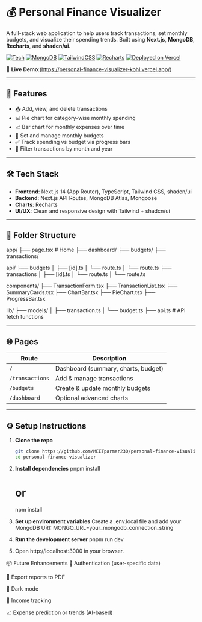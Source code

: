 # 💰 Personal Finance Visualizer

A full-stack web application to help users track transactions, set monthly budgets, and visualize their spending trends. Built using **Next.js**, **MongoDB**, **Recharts**, and **shadcn/ui**.

[![Tech](https://img.shields.io/badge/Next.js-14-blue?logo=nextdotjs)](https://nextjs.org)
[![MongoDB](https://img.shields.io/badge/Database-MongoDB-green?logo=mongodb)](https://www.mongodb.com/)
[![TailwindCSS](https://img.shields.io/badge/Style-TailwindCSS-blue?logo=tailwindcss)](https://tailwindcss.com/)
[![Recharts](https://img.shields.io/badge/Charts-Recharts-orange)](https://recharts.org/)
[![Deployed on Vercel](https://img.shields.io/badge/Deploy-Vercel-black?logo=vercel)](https://vercel.com/)

🔗 **Live Demo**:(https://personal-finance-visualizer-kohl.vercel.app/)

---

## 🚀 Features

- 📥 Add, view, and delete transactions
- 📊 Pie chart for category-wise monthly spending
- 📈 Bar chart for monthly expenses over time
- 📌 Set and manage monthly budgets
- ✅ Track spending vs budget via progress bars
- 📅 Filter transactions by month and year

---

## 🛠️ Tech Stack

- **Frontend**: Next.js 14 (App Router), TypeScript, Tailwind CSS, shadcn/ui
- **Backend**: Next.js API Routes, MongoDB Atlas, Mongoose
- **Charts**: Recharts
- **UI/UX**: Clean and responsive design with Tailwind + shadcn/ui

---

## 📁 Folder Structure

app/
├── page.tsx # Home 
├── dashboard/ 
├── budgets/ 
├── transactions/

api/
├── budgets
│    ├── [id].ts
│          └── route.ts
│    └── route.ts
├── transactions
│    ├── [id].ts
│          └── route.ts
│    └── route.ts

components/
├── TransactionForm.tsx
├── TransactionList.tsx
├── SummaryCards.tsx
├── ChartBar.tsx
├── PieChart.tsx
├── ProgressBar.tsx

lib/
├── models/
│ ├── transaction.ts
│ └── budget.ts
├── api.ts # API fetch functions

---

## 🌐 Pages

| Route           | Description                          |
|----------------|--------------------------------------|
| `/`            | Dashboard (summary, charts, budget)  |
| `/transactions`| Add & manage transactions            |
| `/budgets`     | Create & update monthly budgets      |
| `/dashboard`   | Optional advanced charts             |

---

## ⚙️ Setup Instructions

1. **Clone the repo**
   ```bash
   git clone https://github.com/MEETparmar230/personal-finance-visualizer.git
   cd personal-finance-visualizer

2. **Install dependencies**
   pnpm install
   # or
   npm install

3. **Set up environment variables**
   Create a .env.local file and add your MongoDB URI:
   MONGO_URL=your_mongodb_connection_string

4. **Run the development server**
   pnpm run dev

5. Open http://localhost:3000 in your browser.

📦 Future Enhancements
🔐 Authentication (user-specific data)

📄 Export reports to PDF

🌙 Dark mode

💸 Income tracking

📈 Expense prediction or trends (AI-based)